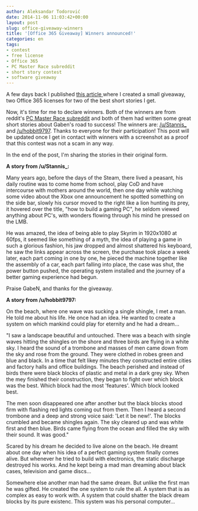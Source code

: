 ```yaml
---
author: Aleksandar Todorović
date: 2014-11-06 11:03:42+00:00
layout: post
slug: office-giveaway-winners
title: '[Office 365 Giveaway] Winners announced!'
categories: en
tags:
- contest
- free license
- Office 365
- PC Master Race subreddit
- short story contest
- software giveaway
---
```


A few days back I published [this article ](https://aleksandartodorovic.wordpress.com/2014/10/30/get-free-office365-license/)where I created a small giveaway, two Office 365 licenses for two of the best short stories I get.

Now, it's time for me to declare winners. Both of the winners are from reddit's [PC Master Race subreddit](https://www.reddit.com/r/pcmasterrace) and both of them had written some great short stories about Gaben's road to success! The winners are: [/u/Stannis_](https://www.reddit.com/user/Stannis_) and [/u/hobbit9797](https://www.reddit.com/user/hobbit9797). Thanks to everyone for their participation! This post will be updated once I get in contact with winners with a screenshot as a proof that this contest was not a scam in any way.

In the end of the post, I'm sharing the stories in their original form.

**A story from /u/Stannis_:**







Many years ago, before the days of the Steam, there lived a peasant, his daily routine was to come home from school, play CoD and have intercourse with mothers around the world, then one day while watching some video about the Xbox one announcement he spotted something on the side bar, slowly his cursor moved to the right like a lion hunting its prey, it hovered over the title, "how to build a gaming PC", he seldom viewed anything about PC's, with wonders flowing through his mind he pressed on the LMB.

He was amazed, the idea of being able to play Skyrim in 1920x1080 at 60fps, it seemed like something of a myth, the idea of playing a game in such a glorious fashion, his jaw dropped and almost shattered his keyboard, he saw the links appear across the screen, the purchase took place a week later, each part coming in one by one, he pieced the machine together like the assembly of a car, each part falling into place, the case was shut, the power button pushed, the operating system installed and the journey of a better gaming experience had begun.

Praise GabeN, and thanks for the giveaway.

**A story from /u/hobbit9797:**

On the beach, where one wave was sucking a single shingle, I met a man. He told me about his life. He once had an idea. He wanted to create a system on which mankind could play for eternity and he had a dream...

"I saw a landscape beautiful and untouched. There was a beach with single waves hitting the shingles on the shore and three birds are flying in a white sky. I heard the sound of a trombone and masses of men came down from the sky and rose from the ground. They were clothed in robes green and blue and black. In a time that felt likey minutes they constructed entire cities and factory halls and office buildings.
The beach perished and instead of birds there were black blocks of plastic and metal in a dark grey sky. When the mey finished their construction, they began to fight over which block was the best. Which block had the most 'features'. Which block looked best.

The men soon disappeared one after another but the black blocks stood firm with flashing red lights coming out from them. Then I heard a second trombone and a deep and strong voice said: 'Let it be new!'. The blocks crumbled and became shingles again. The sky cleared up and was white first and then blue. Birds came flying from the ocean and filled the sky with their sound. It was good."

Scared by his dream he decided to live alone on the beach. He dreamt about one day when his idea of a perfect gaming system finally comes alive. But whenever he tried to build with electronics, the static discharge destroyed his works. And he kept being a mad man dreaming about black cases, television and game discs...

Somewhere else another man had the same dream. But unlike the first man he was gifted. He created the one system to rule the all. A system that is as complex as easy to work with. A system that could shatter the black dream blocks by its pure existenc. This system was his personal computer...
